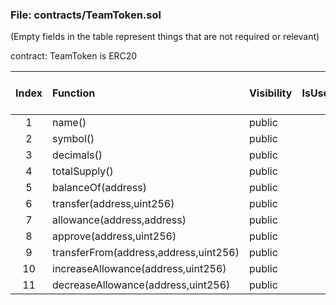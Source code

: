 
### File: contracts/TeamToken.sol


(Empty fields in the table represent things that are not required or relevant)

contract: TeamToken is ERC20

| Index | Function | Visibility | IsUserInterface| Permission Check | Re-entrancy Check | Unit Test | Notes |
| :--: | :---- | :---- | :------ | :------ | :------ | :------ | :-- |
|1|name() |public| | | | |
|2|symbol() |public| | | | |
|3|decimals() |public| | | | |
|4|totalSupply() |public| | | | |
|5|balanceOf(address) |public| | | | |
|6|transfer(address,uint256) |public| | | | |
|7|allowance(address,address) |public| | | | |
|8|approve(address,uint256) |public| | | | |
|9|transferFrom(address,address,uint256) |public| | | | |
|10|increaseAllowance(address,uint256) |public| | | | |
|11|decreaseAllowance(address,uint256) |public| | | | |




